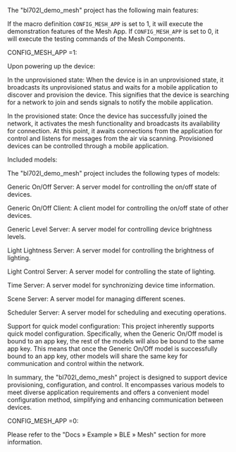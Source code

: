 The "bl702l_demo_mesh" project has the following main features:

If the macro definition `CONFIG_MESH_APP` is set to 1, it will execute the demonstration features of the Mesh App. If `CONFIG_MESH_APP` is set to 0, it will execute the testing commands of the Mesh Components.

CONFIG_MESH_APP =1:

Upon powering up the device:

In the unprovisioned state: When the device is in an unprovisioned state, it broadcasts its unprovisioned status and waits for a mobile application to discover and provision the device. This signifies that the device is searching for a network to join and sends signals to notify the mobile application.

In the provisioned state: Once the device has successfully joined the network, it activates the mesh functionality and broadcasts its availability for connection. At this point, it awaits connections from the application for control and listens for messages from the air via scanning. Provisioned devices can be controlled through a mobile application.

Included models:

The "bl702l_demo_mesh" project includes the following types of models:

Generic On/Off Server: A server model for controlling the on/off state of devices.

Generic On/Off Client: A client model for controlling the on/off state of other devices.

Generic Level Server: A server model for controlling device brightness levels.

Light Lightness Server: A server model for controlling the brightness of lighting.

Light Control Server: A server model for controlling the state of lighting.

Time Server: A server model for synchronizing device time information.

Scene Server: A server model for managing different scenes.

Scheduler Server: A server model for scheduling and executing operations.

Support for quick model configuration: This project inherently supports quick model configuration. Specifically, when the Generic On/Off model is bound to an app key, the rest of the models will also be bound to the same app key. This means that once the Generic On/Off model is successfully bound to an app key, other models will share the same key for communication and control within the network.

In summary, the "bl702l_demo_mesh" project is designed to support device provisioning, configuration, and control. It encompasses various models to meet diverse application requirements and offers a convenient model configuration method, simplifying and enhancing communication between devices.

CONFIG_MESH_APP =0:

Please refer to the "Docs » Example » BLE » Mesh" section for more information.

